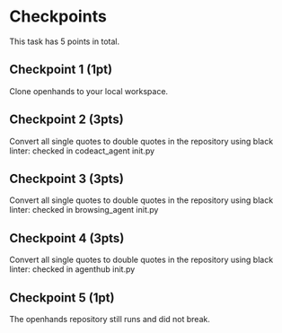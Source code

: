 # Checkpoints
This task has 5 points in total. 

## Checkpoint 1 (1pt)
Clone openhands to your local workspace.

## Checkpoint 2 (3pts)
Convert all single quotes to double quotes in the repository using black linter: checked in codeact_agent init.py

## Checkpoint 3 (3pts)
Convert all single quotes to double quotes in the repository using black linter: checked in browsing_agent init.py

## Checkpoint 4 (3pts)
Convert all single quotes to double quotes in the repository using black linter: checked in agenthub init.py

## Checkpoint 5 (1pt)
The openhands repository still runs and did not break.
